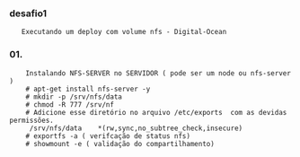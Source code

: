    ### desafio1
   
       Executando um deploy com volume nfs - Digital-Ocean
       
   ### 01. 
        Instalando NFS-SERVER no SERVIDOR ( pode ser um node ou nfs-server )
        # apt-get install nfs-server -y 
        # mkdir -p /srv/nfs/data
        # chmod -R 777 /srv/nf
        # Adicione esse diretório no arquivo /etc/exports  com as devidas permissões.
         /srv/nfs/data    *(rw,sync,no_subtree_check,insecure)
        # exportfs -a ( verifcação de status nfs) 
        # showmount -e ( validação do compartilhamento)
        
        
        
        
       
       
      
